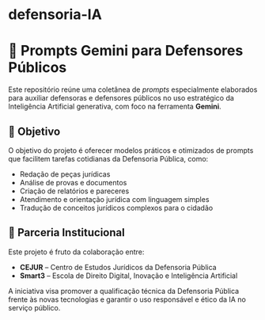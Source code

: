 # defensoria-IA
# 💼 Prompts Gemini para Defensores Públicos

Este repositório reúne uma coletânea de *prompts* especialmente elaborados para auxiliar defensoras e defensores públicos no uso estratégico da Inteligência Artificial generativa, com foco na ferramenta **Gemini**.

## 📌 Objetivo

O objetivo do projeto é oferecer modelos práticos e otimizados de prompts que facilitem tarefas cotidianas da Defensoria Pública, como:

- Redação de peças jurídicas
- Análise de provas e documentos
- Criação de relatórios e pareceres
- Atendimento e orientação jurídica com linguagem simples
- Tradução de conceitos jurídicos complexos para o cidadão

## 🤝 Parceria Institucional

Este projeto é fruto da colaboração entre:

- **CEJUR** – Centro de Estudos Jurídicos da Defensoria Pública
- **Smart3** – Escola de Direito Digital, Inovação e Inteligência Artificial

A iniciativa visa promover a qualificação técnica da Defensoria Pública frente às novas tecnologias e garantir o uso responsável e ético da IA no serviço público.


